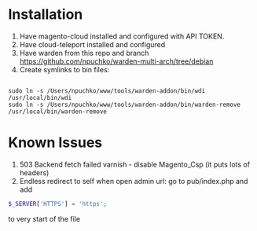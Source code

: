 # Installation

1. Have magento-cloud installed and configured with API TOKEN.
2. Have cloud-teleport installed and configured
3. Have warden from this repo and branch https://github.com/npuchko/warden-multi-arch/tree/debian
4. Create symlinks to bin files:
```shell

sudo ln -s /Users/npuchko/www/tools/warden-addon/bin/wdi /usr/local/bin/wdi
sudo ln -s /Users/npuchko/www/tools/warden-addon/bin/warden-remove /usr/local/bin/warden-remove

```


# Known Issues

1. 503 Backend fetch failed varnish - disable Magento_Csp (it puts lots of headers)
2. Endless redirect to self when open admin url: go to pub/index.php and add 
```php 
$_SERVER['HTTPS'] = 'https';
``` 
to very start of the file